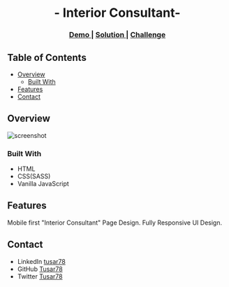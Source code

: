 <h1 align="center">- Interior Consultant-</h1>

<div align="center">
  <h3>
    <a href="https://tus-interior-consultant.netlify.app/">
      Demo
    </a>
    <span> | </span>
    <a href="https://github.com/Tusar78/interior-consultant">
      Solution
    </a>
    <span> | </span>
    <a href="https://devchallenges.io/challenges/Jymh2b2FyebRTUljkNcb">
      Challenge
    </a>
  </h3>
</div>

<!-- TABLE OF CONTENTS -->

## Table of Contents

- [Overview](#overview)
  - [Built With](#built-with)
- [Features](#features)
- [Contact](#contact)

<!-- OVERVIEW -->

## Overview

![screenshot](https://lh3.googleusercontent.com/RpBC5wVOFRsEK-WAf-vGXwTuL020QmsE9hHEPIhFCuqVbN-sdJa-NbKHXlhOj2PmOkMLMdL6s6EG8pSyI7QmrobtB29nrojn2ijQ31EpaiggMhlbQfj7G7PW6-nncbIEGEb1od16gP2L0kxmqSiTXs9-BHrCL8o9wN2jvpyvNKc-9SCFabKBfcb1a7arBj_-O3KxLt116JRFFpJVRQSYktcZgv2s1LdiLs6jMFAzzL_pUYtZzgB-wzj0xv0aBdpdu0aMHPFjQU9jxY1Irq_U6LF_UuP8BTX0_uBR-PL4sKnePv0CTl8htptar0XbRi1hKpx8wjYPLJ78i3BVbjx7vWqjHMNgeN21m3nU_ZeyQ17-yVk_tlCcknCCOmmxkIhzw2iwdOPEG7gVBYqCebUzLW6QicHi1hejBOcbC2iZiYk152cinSKg0wiCljhD_CSELt2_tj8LyQ7wkKQsFNydpQegHKWXF0SW5oGw7yIZopl8XHZ0fd7FrWxPhuSutQhGy4AfsTRyRTy-oqsIrXsb3YR3yN9yPe7fDCELgKcdQkxHZRXX7F79l-ZPgdJB00efVDxEewskXbUiAodTa6t2YM0RsuW42SPBZk-_BFUFJy7mqZGBs-iHYdjzJyfBoBnipMOQ6aRQTwwzFc78rZi4hY8A-6ByXwItgo4oskuntN_73EgVYFIcJpfZPBDhYulr1WxyvKPhRFI=w266-h578-no?authuser=0)

### Built With

<!-- This section should list any major frameworks that you built your project using. Here are a few examples.-->

- HTML
- CSS(SASS)
- Vanilla JavaScript

## Features

Mobile first "Interior Consultant" Page Design. Fully Responsive UI  Design.

## Contact

- LinkedIn [tusar78](https://www.linkedin.com/in/tusar78/)
- GitHub [Tusar78](https://github.com/Tusar78/)
- Twitter [Tusar78](https://twitter.com/Tusar78)

